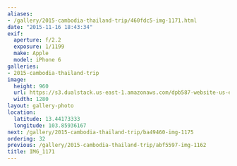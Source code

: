 ```yaml
---
aliases:
- /gallery/2015-cambodia-thailand-trip/460fdc5-img-1171.html
date: "2015-11-16 18:43:34"
exif:
  aperture: f/2.2
  exposure: 1/1199
  make: Apple
  model: iPhone 6
galleries:
- 2015-cambodia-thailand-trip
image:
  height: 960
  url: https://s3.dualstack.us-east-1.amazonaws.com/dpb587-website-us-east-1/asset/gallery/2015-cambodia-thailand-trip/460fdc5-img-1171~1280.jpg
  width: 1280
layout: gallery-photo
location:
  latitude: 13.44173333
  longitude: 103.85936167
next: /gallery/2015-cambodia-thailand-trip/ba49460-img-1175
ordering: 32
previous: /gallery/2015-cambodia-thailand-trip/abf5597-img-1162
title: IMG_1171
---
```


